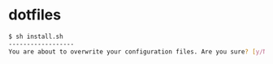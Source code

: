 # dotfiles

```bash
$ sh install.sh
------------------
You are about to overwrite your configuration files. Are you sure? [y/N]
```
